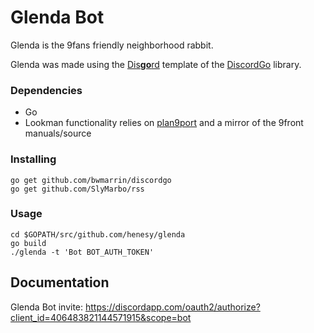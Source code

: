 # Glenda Bot
Glenda is the 9fans friendly neighborhood rabbit. 

Glenda was made using the [Dis**go**rd](https://github.com/bwmarrin/disgord) 
template of the [DiscordGo](https://github.com/bwmarrin/discordgo) 
library.

### Dependencies

* Go
* Lookman functionality relies on [plan9port](https://github.com/9fans/plan9port) and a mirror of the 9front manuals/source

### Installing

```
go get github.com/bwmarrin/discordgo
go get github.com/SlyMarbo/rss
```

### Usage
```
cd $GOPATH/src/github.com/henesy/glenda
go build
./glenda -t 'Bot BOT_AUTH_TOKEN'
```

## Documentation

Glenda Bot invite: https://discordapp.com/oauth2/authorize?client_id=406483821144571915&scope=bot


